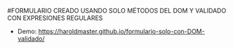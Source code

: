 #FORMULARIO CREADO USANDO SOLO MÉTODOS DEL DOM Y VALIDADO CON EXPRESIONES REGULARES
* Demo:
  https://haroldmaster.github.io/formulario-solo-con-DOM-validado/